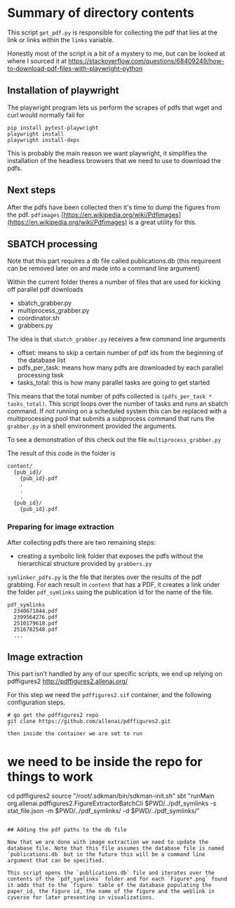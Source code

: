 # Summary of directory contents

This script `get_pdf.py` is responsible for collecting the pdf that lies at the link or links within the `links` variable.

Honestly most of the script is a bit of a mystery to me, but can be looked at where I sourced it at https://stackoverflow.com/questions/68409249/how-to-download-pdf-files-with-playwright-python 

## Installation of playwright

The playwright program lets us perform the scrapes of pdfs that wget and curl would normally fail for

```
pip install pytest-playwright
playwright install
playwright install-deps
```

This is probably the main reason we want playwright, it simplifies the installation of the headless browsers that we need to use to download the pdfs.

## Next steps

After the pdfs have been collected then it's time to dump the figures from the pdf. `pdfimages` [https://en.wikipedia.org/wiki/Pdfimages](https://en.wikipedia.org/wiki/Pdfimages) is a great utility for this. 
## SBATCH processing

Note that this part requires a db file called publications.db (this requireent can be removed later on and made into a command line argument)

Within the current folder theres a number of files that are used for kicking off parallel pdf downloads
* sbatch_grabber.py
* multiprocess_grabber.py
* coordinator.sh
* grabbers.py

The idea is that `sbatch_grabber.py` receives a few command line arguments
* offset: means to skip a certain number of pdf ids from the beginning of the database list
* pdfs_per_task: means how many pdfs are downloaded by each parallel processing task
* tasks_total: this is how many parallel tasks are going to get started

This means that the total number of pdfs collected is `(pdfs_per_task * tasks_total)`. This script loops over the number of tasks and runs an sbatch command. If not running on a scheduled system this can be replaced with a multiprocessing pool that submits a subprocess command that runs the `grabber.py` in a shell environment provided the arguments.

To see a demonstration of this check out the file `multiprocess_grabber.py`

The result of this code in the folder is

```
content/
  {pub_id}/
    {pub_id}.pdf
    .
    .
    .
  {pub_id}/
    {pub_id}.pdf
```

### Preparing for image extraction

After collecting pdfs there are two remaining steps:
* creating a symbolic link folder that exposes the pdfs without the hierarchical structure provided by `grabbers.py`

`symlinker_pdfs.py` is the file that iterates over the results of the pdf grabbing. For each result in `content` that has a PDF, it creates a link under the folder `pdf_symlinks` using the publication id for the name of the file.
```
pdf_symlinks
  2340671844.pdf
  2399564276.pdf
  2510179618.pdf
  2516782548.pdf
  ...
```

## Image extraction

This part isn't handled by any of our specific scripts, we end up relying on pdffigures2 http://pdffigures2.allenai.org/

For this step we need the `pdffigures2.sif` container, and the following configuration steps.



```
# go get the pdffigures2 repo
git clone https://github.com/allenai/pdffigures2.git
``
then inside the container we are set to run
```
# we need to be inside the repo for things to work
cd pdffigures2
source "/root/.sdkman/bin/sdkman-init.sh"
sbt "runMain org.allenai.pdffigures2.FigureExtractorBatchCli $PWD/../pdf_symlinks -s stat_file.json -m $PWD/../pdf_symlinks/ -d $PWD/../pdf_symlinks/"
```

## Adding the pdf paths to the db file

Now that we are done with image extraction we need to update the database file. Note that this file assumes the database file is named `publications.db` but in the future this will be a command line argument that can be specified.

This script opens the `publications.db` file and iterates over the contents of the `pdf_symlinks` folder and for each `Figure*.png` found it adds that to the `figure` table of the database populating the paper_id, the figure id, the name of the figure and the weblink in cyverse for later presenting in visualizations.


